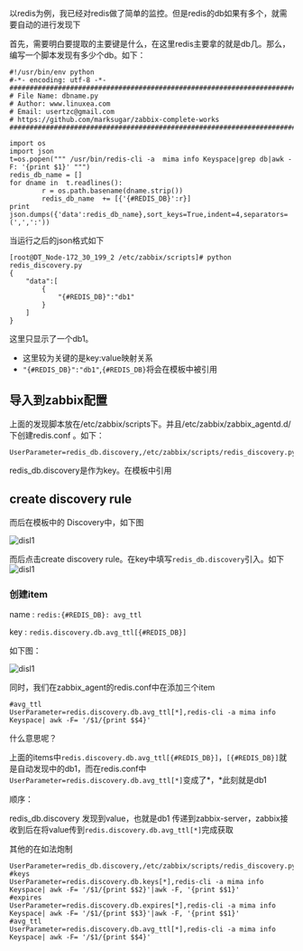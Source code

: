以redis为例，我已经对redis做了简单的监控。但是redis的db如果有多个，就需要自动的进行发现下

首先，需要明白要提取的主要键是什么，在这里redis主要拿的就是db几。那么，编写一个脚本发现有多少个db。如下：

```
#!/usr/bin/env python
#-*- encoding: utf-8 -*-
#########################################################################
# File Name: dbname.py
# Author: www.linuxea.com
# Email: usertzc@gmail.com
# https://github.com/marksugar/zabbix-complete-works
#########################################################################

import os
import json
t=os.popen(""" /usr/bin/redis-cli -a  mima info Keyspace|grep db|awk -F: '{print $1}' """)
redis_db_name = []
for dname in  t.readlines():
		r = os.path.basename(dname.strip())
		redis_db_name  += [{'{#REDIS_DB}':r}]
print json.dumps({'data':redis_db_name},sort_keys=True,indent=4,separators=(',',':'))
```

当运行之后的json格式如下

```
[root@DT_Node-172_30_199_2 /etc/zabbix/scripts]# python redis_discovery.py
{
    "data":[
        {
            "{#REDIS_DB}":"db1"
        }
    ]
}
```

这里只显示了一个db1。

- 这里较为关键的是key:value映射关系
-   `"{#REDIS_DB}":"db1"`,`{#REDIS_DB}`将会在模板中被引用

## 导入到zabbix配置

上面的发现脚本放在/etc/zabbix/scripts下。并且/etc/zabbix/zabbix_agentd.d/下创建redis.conf 。如下：

```
UserParameter=redis_db.discovery,/etc/zabbix/scripts/redis_discovery.py
```

redis_db.discovery是作为key。在模板中引用

## create discovery rule

而后在模板中的 Discovery中，如下图

![disl1](https://raw.githubusercontent.com/marksugar/zabbix-complete-works/master/img/redis/redisdb1.png)

而后点击create  discovery rule。在key中填写`redis_db.discovery`引入。如下
![disl1](https://raw.githubusercontent.com/marksugar/zabbix-complete-works/master/img/redis/redisdb2.png)

### 创建item

name : `redis:{#REDIS_DB}: avg_ttl`

key : `redis.discovery.db.avg_ttl[{#REDIS_DB}]`

如下图：

![disl1](https://raw.githubusercontent.com/marksugar/zabbix-complete-works/master/img/redis/redisdb3.png)

同时，我们在zabbix_agent的redis.conf中在添加三个item

```
#avg_ttl
UserParameter=redis.discovery.db.avg_ttl[*],redis-cli -a mima info Keyspace| awk -F= '/$1/{print $$4}'
```

什么意思呢？

上面的items中`redis.discovery.db.avg_ttl[{#REDIS_DB}]`，`[{#REDIS_DB}]`就是自动发现中的db1，而在redis.conf中`UserParameter=redis.discovery.db.avg_ttl[*]`变成了\*，\*此刻就是db1

顺序：

redis_db.discovery 发现到value，也就是db1 传递到zabbix-server，zabbix接收到后在将value传到`redis.discovery.db.avg_ttl[*]`完成获取

其他的在如法炮制

```
UserParameter=redis_db.discovery,/etc/zabbix/scripts/redis_discovery.py
#keys
UserParameter=redis.discovery.db.keys[*],redis-cli -a mima info Keyspace| awk -F= '/$1/{print $$2}'|awk -F, '{print $$1}'
#expires
UserParameter=redis.discovery.db.expires[*],redis-cli -a mima info Keyspace| awk -F= '/$1/{print $$3}'|awk -F, '{print $$1}'
#avg_ttl
UserParameter=redis.discovery.db.avg_ttl[*],redis-cli -a mima info Keyspace| awk -F= '/$1/{print $$4}'
```

